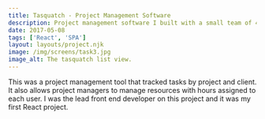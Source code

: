 ```yaml
---
title: Tasquatch - Project Management Software
description: Project management software I built with a small team of 4 developers.
date: 2017-05-08
tags: ['React', 'SPA']
layout: layouts/project.njk
image: /img/screens/task3.jpg
image_alt: The tasquatch list view.
---
```

This was a project management tool that tracked tasks by project and client. It also allows project managers to manage resources with hours assigned to each user. I was the lead front end developer on this project and it was my first React project.

